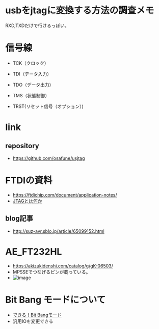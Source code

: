 # usbをjtagに変換する方法の調査メモ
RXD,TXDだけで行けるっぽい。

# 信号線
- TCK（クロック）
- TDI（データ入力）
- TDO（データ出力）
- TMS（状態制御）
 
- TRST(リセット信号（オプション）)
 

# link
## repository
- https://github.com/osafune/usjtag


# FTDIの資料
- https://ftdichip.com/document/application-notes/
- [JTAGとは何か](http://www.tokudenkairo.co.jp/jtag/whatisjtag.html)
## blog記事
- http://suz-avr.sblo.jp/article/65099152.html

# AE_FT232HL
- https://akizukidenshi.com/catalog/g/gK-06503/
- MPSSEでつなげるピンが載っている。
- ![image](https://user-images.githubusercontent.com/80798265/158094172-b252c08f-24d7-46d8-a0ff-8c5706629f21.png)

# Bit Bang モードについて
- [できる！Bit Bangモード](https://ore-kb.net/wordpress/wp-content/uploads/2013/03/how_to_use_bitbang.pdf)
- 汎用IOを変更できる

